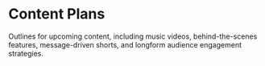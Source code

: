 # Content Plans

Outlines for upcoming content, including music videos, behind-the-scenes features, message-driven shorts, and longform audience engagement strategies.
